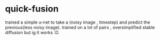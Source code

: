 # quick-fusion
trained a simple u-net to  take a (noisy image , timestep) and predict the previous(less noisy image). trained on a lot of pairs , oversimplified stable diffusion but ig it works :D.
